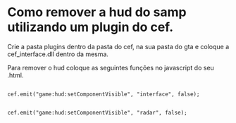 # Como remover a hud do samp utilizando um plugin do cef.

Crie a pasta plugins dentro da pasta do cef, na sua pasta do gta e coloque a cef_interface.dll dentro da mesma.

Para remover o hud coloque as seguintes funções no javascript do seu .html.

<code>
cef.emit("game:hud:setComponentVisible", "interface", false);
<p>
cef.emit("game:hud:setComponentVisible", "radar", false);
</code>